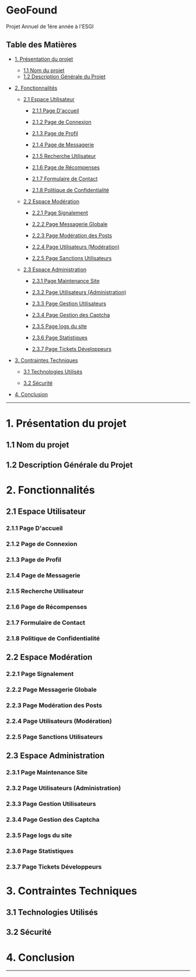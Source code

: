 # GeoFound

Projet Annuel de 1ère année à l'ESGI

## Table des Matières

- [1. Présentation du projet](#1-présentation-du-projet)

  - [1.1 Nom du projet](#11-nom-du-projet)
  - [1.2 Description Générale du Projet](#12-Description-Générale-du-Projet)

- [2. Fonctionnalités](#2-Fonctionnalités)

  - [2.1 Espace Utilisateur](#21-Espace-Utilisateur)
    - [2.1.1 Page D'accueil](211-Page-D-accueil)

    - [2.1.2 Page de Connexion](212-Page-de-Connexion)

    - [2.1.3 Page de Profil](213-Page-de-Profil)

    - [2.1.4 Page de Messagerie](214-Page-de-Messagerie)

    - [2.1.5 Recherche Utilisateur](215-Recherche-Utilisateur)

    - [2.1.6 Page de Récompenses](216-Page-de-Récompenses)

    - [2.1.7 Formulaire de Contact](217-Formulaire-de-Contact)

    - [2.1.8 Politique de Confidentialité](218-Politique-de-Confidentialité)

  - [2.2 Espace Modération](22-Espace-Modération)
    - [2.2.1 Page Signalement](221-Page-Signalement)

    - [2.2.2 Page Messagerie Globale](222-Page-Messagerie-Globale)

    - [2.2.3 Page Modération des Posts](223-Page-Modération-des-Posts)

    - [2.2.4 Page Utilisateurs (Modération)](<224-Page-Utilisateurs-(Modération)>)

    - [2.2.5 Page Sanctions Utilisateurs](225-Page-Sanctions-Utilisateurs)

  - [2.3 Espace Administration](23-Espace-Administration)
    - [2.3.1 Page Maintenance Site](231-Page-Maintenance-Site)

    - [2.3.2 Page Utilisateurs (Administration)](<232-Page-Utilisateurs-(Administration)>)

    - [2.3.3 Page Gestion Utilisateurs](233-Page-Gestion-Utilisateurs)

    - [2.3.4 Page Gestion des Captcha](234-Page-Gestion-des-Captcha)

    - [2.3.5 Page logs du site](235-Page-logs-du-site)

    - [2.3.6 Page Statistiques](236-Page-Statistiques)

    - [2.3.7 Page Tickets Développeurs](237-Page-Tickets-Développeurs)

- [3. Contraintes Techniques](3-Contraintes-Techniques)

  - [3.1 Technologies Utilisés](31-Technologies-Utilisés)

  - [3.2 Sécurité](32-Sécurité)

- [4. Conclusion](4-Conclusion)

---

# 1. Présentation du projet

## 1.1 Nom du projet

## 1.2 Description Générale du Projet

# 2. Fonctionnalités

## 2.1 Espace Utilisateur

### 2.1.1 Page D'accueil

### 2.1.2 Page de Connexion

### 2.1.3 Page de Profil

### 2.1.4 Page de Messagerie

### 2.1.5 Recherche Utilisateur

### 2.1.6 Page de Récompenses

### 2.1.7 Formulaire de Contact

### 2.1.8 Politique de Confidentialité

## 2.2 Espace Modération

### 2.2.1 Page Signalement

### 2.2.2 Page Messagerie Globale

### 2.2.3 Page Modération des Posts

### 2.2.4 Page Utilisateurs (Modération)

### 2.2.5 Page Sanctions Utilisateurs

## 2.3 Espace Administration

### 2.3.1 Page Maintenance Site

### 2.3.2 Page Utilisateurs (Administration)

### 2.3.3 Page Gestion Utilisateurs

### 2.3.4 Page Gestion des Captcha

### 2.3.5 Page logs du site

### 2.3.6 Page Statistiques

### 2.3.7 Page Tickets Développeurs

# 3. Contraintes Techniques

## 3.1 Technologies Utilisés

## 3.2 Sécurité

# 4. Conclusion

---
